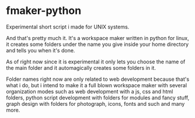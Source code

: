 # fmaker-python
Experimental short script i made for UNIX systems.

And that's pretty much it. 
It's a workspace maker written in python for linux, it creates some folders under the name you give inside your home directory and tells you when it's done.

As of right now since it is experimental it only lets you choose the name of the main folder and it automagically creates some folders in it.

Folder names right now are only related to web development because that's what i do, but i intend to make it a full blown workspace maker with several organization modes such as web development with a js, css and html folders, python script development with folders for modules and fancy stuff, graph design with folders for photograph, icons, fonts and such and many more.
